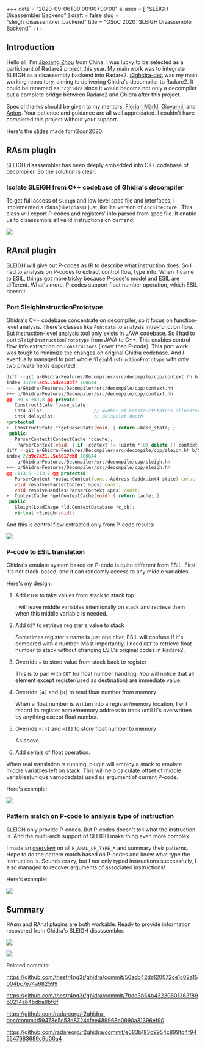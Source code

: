 +++
date = "2020-09-06T00:00:00+00:00"
aliases = [ "SLEIGH Disassembler Backend" ]
draft = false
slug = "sleigh_disassembler_backend"
title = "GSoC 2020: SLEIGH Disassembler Backend"
+++

## Introduction

Hello all, I'm [Jiaxiang Zhou](https://github.com/FXTi) from China. I was lucky to be selected as a participant of Radare2 project this year. My main work was to  integrate SLEIGH as a disassembly backend into Radare2. [r2ghidra-dec](https://github.com/radareorg/r2ghidra-dec) was my main working repository, aiming to delivering Ghidra's decompiler to Radare2. It could be renamed as `r2ghidra` since it would become not only a decompiler but a complete bridge between Radare2 and Ghidra after this project.

Special thanks should be given to my mentors, [Florian Märkl](https://github.com/thestr4ng3r), [Giovanni](https://github.com/wargio), and [Anton](https://github.com/XVilka). Your patience and guidance are all well appreciated. I couldn't have completed this project without your support.

Here's the [slides](https://blog.fxti.xyz/2020/08/31/GSoC2020-SLEIGH-Plugin/r2con2020-SDB.pdf) made for r2con2020.


## RAsm plugin

SLEIGH disassembler has been deeply embedded into C++ codebase of decompiler. So the solution is clear:

### Isolate SLEIGH from C++ codebase of Ghidra's decompiler

To get full access of `Sleigh` and low level spec file and interfaces, I implemented a class(`SleighAsm`) just like lite version of `Architecture` . This class will export P-codes and registers' info parsed from spec file. It enable us to disassemble all valid instructions on demand:

![](https://blog.fxti.xyz/2020/08/31/GSoC2020-SLEIGH-Plugin/asm_ghidra.png)


## RAnal plugin

SLEIGH will give out P-codes as IR to describe what instruction does. So I had to analysis on P-codes to extract control flow, type info. When it came to ESIL, things got more tricky because P-code's model and ESIL are different. What's more, P-codes support float number operation, which ESIL doesn't.

### Port SleighInstructionPrototype

Ghidra's C++ codebase concentrate on decompiler, so it focus on function-level analysis. There's classes like `Funcdata` to analysis intra-function flow. But instruction-level analysis tool only exists in JAVA codebase. So I had to port `SleighInstructionPrototype` from JAVA to C++. This enables control flow info extraction on `Constructors` (lower than P-code). This port work was tough to minimize the changes on original Ghidra codebase. And I eventually managed to port whole `SleighInstructionPrototype` with only two private fields exported!

```c++
diff --git a/Ghidra/Features/Decompiler/src/decompile/cpp/context.hh b/Ghidra/Features/Decompiler/src/decompile/cpp/context.hh
index 3372e5ac5..5d2e108f7 100644
--- a/Ghidra/Features/Decompiler/src/decompile/cpp/context.hh
+++ b/Ghidra/Features/Decompiler/src/decompile/cpp/context.hh
@@ -89,6 +89,8 @@ private:
   ConstructState *base_state;
   int4 alloc;                  // Number of ConstructState's allocated
   int4 delayslot;              // delayslot depth
+protected:
+  ConstructState **getBaseState(void) { return &base_state; }
 public:
   ParserContext(ContextCache *ccache);
   ~ParserContext(void) { if (context != (uintm *)0) delete [] context; }
diff --git a/Ghidra/Features/Decompiler/src/decompile/cpp/sleigh.hh b/Ghidra/Features/Decompiler/src/decompile/cpp/sleigh.hh
index 22b9c7a21..5e6617db8 100644
--- a/Ghidra/Features/Decompiler/src/decompile/cpp/sleigh.hh
+++ b/Ghidra/Features/Decompiler/src/decompile/cpp/sleigh.hh
@@ -113,6 +113,7 @@ protected:
   ParserContext *obtainContext(const Address &addr,int4 state) const;
   void resolve(ParserContext &pos) const;
   void resolveHandles(ParserContext &pos) const;
+  ContextCache *getContextCache(void) { return cache; }
 public:
   Sleigh(LoadImage *ld,ContextDatabase *c_db);
   virtual ~Sleigh(void);
```

And this is control flow extracted only from P-code results:

![](https://blog.fxti.xyz/2020/08/31/GSoC2020-SLEIGH-Plugin/control_flow.jpg)

### P-code to ESIL translation

Ghidra's emulate system based on P-code is quite different from ESIL. First, it's not stack-based, and it can randomly access to any middle variables.

Here's my design:

1. Add `PICK` to take values from stack to stack top

   I will leave middle variables intentionally on stack and retrieve them when this middle variable is needed.

2. Add `GET` to retrieve register's value to stack

   Sometimes register's name is just one char, ESIL will confuse if it's compared with a number. Most importantly, I need `GET` to retrieve float number to stack without changing ESIL's original codes in Radare2.

3. Override `=` to store value from stack back to register

   This is to pair with `GET` for float number handling. You will notice that all element except register(used as destination) are immediate value.

4. Override `[4]` and `[8]` to read float number from memory

   When a float number is written into a register/memory location, I will record its register name/memory address to track until it's overwritten by anything except float number.

5. Override `=[4]` and `=[8]` to store float number to memory

   As above.

6. Add serials of float operation.

When real translation is running, plugin will employ a stack to emulate middle variables left on stack. This will help calculate offset of middle variables(unique varnodedata) used as argument of current P-code.

Here's example:

![](https://blog.fxti.xyz/2020/08/31/GSoC2020-SLEIGH-Plugin/esil.png)

### Pattern match on P-code to analysis type of instruction

SLEIGH only provide P-codes. But P-codes doesn't tell what the instruction is. And the multi-arch support of SLEIGH make thing even more complex.

I made an [overview](https://github.com/radareorg/r2ghidra-dec/pull/120#issuecomment-673083656) on all `R_ANAL_OP_TYPE_*` and summary their patterns. Hope to do the pattern match based on P-codes and know what type the instruction is. Sounds crazy, but I not only typed instructions successfully, I also managed to recover arguments of associated instructions!

Here's example:

![](https://blog.fxti.xyz/2020/08/31/GSoC2020-SLEIGH-Plugin/type.png)


## Summary

RAsm and RAnal plugins are both workable. Ready to provide information recovered from Ghidra's SLEIGH disassembler.

![](https://blog.fxti.xyz/2020/08/31/GSoC2020-SLEIGH-Plugin/anal.png)

![](https://blog.fxti.xyz/2020/08/31/GSoC2020-SLEIGH-Plugin/flow.png)

Related commits:

https://github.com/thestr4ng3r/ghidra/commit/50acb42da120072ce1c02a15004bc7e74a682599

https://github.com/thestr4ng3r/ghidra/commit/7bde3b54b43230601363f89b0214ab4bdba8bf6f

https://github.com/radareorg/r2ghidra-dec/commit/59473e5c53d8724cfee489968e0990a31396ef90

https://github.com/radareorg/r2ghidra/commit/e083b183c9954c899fd4f945547683689c9d00a4

